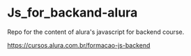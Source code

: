# Js_for_backand-alura
Repo for the content of alura's javascript for backend course.

https://cursos.alura.com.br/formacao-js-backend
